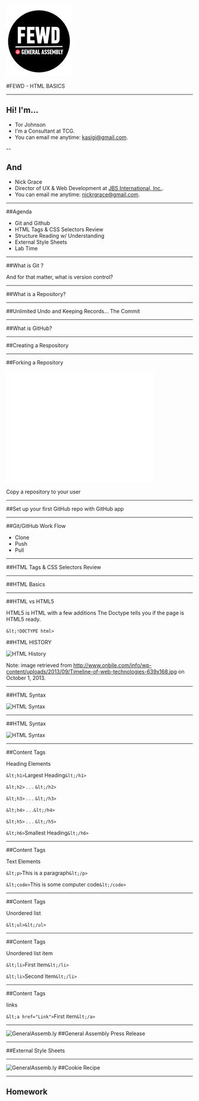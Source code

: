 ![GeneralAssemb.ly](../../img/icons/FEWD_Logo.png)

#FEWD - HTML BASICS

---

## Hi! I'm...


* Tor Johnson
* I'm a Consultant at TCG.
* You can email me anytime: [kasigi@gmail.com](mailto:kasigi@gmail.com).

--

## And

* Nick Grace
* Director of UX & Web Development at [JBS International, Inc.](http://www.jbsinternational.com).
* You can email me anytime: [nickrgrace@gmail.com](mailto:nickrgrace@gmail.com).

---

##Agenda

* Git and Github
*	HTML Tags & CSS Selectors Review
*	Structure Reading w/ Understanding
*	External Style Sheets
*	Lab Time

---

##What is Git ?

And for that matter, what is version control?

---

##What is a Repository?

---

##Unlimited Undo and Keeping Records... The Commit

---

##What is GitHub?

---

##Creating a Respository

---

##Forking a Repository

![Forking](../../img/2000px-AB-Vzw.png)

Copy a repository to your user

---

##Set up your first GitHub repo with GitHub app

---

##Git/GitHub Work Flow

* Clone
* Push
* Pull

---

##HTML Tags & CSS Selectors Review

---

##HTML Basics

---

##HTML vs HTML5

HTML5 is HTML with a few additions
The Doctype tells you if the page is HTML5 ready.


```&lt;!DOCTYPE html>```


##HTML HISTORY

![HTML History](../../img/unit_1/Timeline_of_web_technologies.jpg)

Note:
image retrieved from http://www.onbile.com/info/wp-content/uploads/2013/09/Timeline-of-web-technologies-639x168.jpg on October 1, 2013.

---

##HTML Syntax

![HTML Syntax](../../img/unit_1/tags.png)

---

##HTML Syntax

![HTML Syntax](../../img/unit_1/tags_attributes.png)

---

##Content Tags

Heading Elements

```&lt;h1>```Largest Heading```&lt;/h1>```

```&lt;h2>``` . . . ```&lt;/h2>```

```&lt;h3>``` . . . ```&lt;/h3>```

```&lt;h4>``` . . .```&lt;/h4>```

```&lt;h5>``` . . . ```&lt;/h5>```

```&lt;h6>```Smallest Heading```&lt;/h6>```

---

##Content Tags

Text Elements

```&lt;p>```This is a paragraph```&lt;/p>```

```&lt;code>```This is some computer code```&lt;/code>```

---

##Content Tags

Unordered list 

```&lt;ul>&lt;/ul>```

---

##Content Tags

Unordered list item 

```&lt;li>```First Item```&lt;/li>```

```&lt;li>```Second Item```&lt;/li>```


---

##Content Tags

links 

```&lt;a href="Link">```First item```&lt;/a>```

---

![GeneralAssemb.ly](../../img/icons/code_along.png)
##General Assembly Press Release

---

##External Style Sheets

---

![GeneralAssemb.ly](../../img/icons/exercise_icon_md.png)
##Cookie Recipe

---

## Homework
